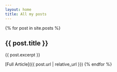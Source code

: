 ```yaml
---
layout: home
title: All my posts
---
```

<!-- theme from: https://github.com/pages-themes/hacker-->


{% for post in site.posts %}
## {{ post.title }}

{{ post.excerpt }}

[Full Article]({{ post.url | relative_url }})
{% endfor %}

